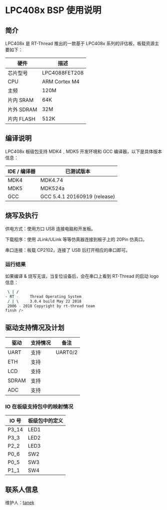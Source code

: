 # LPC408x BSP 使用说明

## 简介

LPC408x 是 RT-Thread 推出的一款基于 LPC408x 系列的评估板，板载资源主要如下：

| 硬件      | 描述          |
| --------- | ------------- |
| 芯片型号  | LPC4088FET208 |
| CPU       | ARM Cortex M4 |
| 主频      | 120M          |
| 片内 SRAM  | 64K           |
| 片外 SDRAM | 32M          |
| 片内 FLASH | 512K         |

## 编译说明

LPC408x 板级包支持 MDK4﹑MDK5 开发环境和 GCC 编译器，以下是具体版本信息：

| IDE / 编译器 | 已测试版本                   |
| ---------- | ---------------------------- |
| MDK4       | MDK4.74                      |
| MDK5       | MDK524a                      |
| GCC        | GCC 5.4.1 20160919 (release) |

## 烧写及执行

供电方式：使用方口 USB 连接电脑和开发板。

下载程序：使用 JLink/ULink 等等仿真器连接到板子上的 20Pin 仿真口。

串口连接：板载 CP2102，连接了 USB 后打开相应的串口即可。

### 运行结果

如果编译 & 烧写无误，当复位设备后，会在串口上看到 RT-Thread 的启动 logo 信息：

```bash
 \ | /
- RT -     Thread Operating System
 / | \     3.0.4 build May 22 2018
 2006 - 2018 Copyright by rt-thread team
finsh />

```
## 驱动支持情况及计划

| 驱动  | 支持情况 |      备注      |
| ----- | -------- | :------------: |
| UART  | 支持     |     UART0/2    |
| ETH   | 支持     |                |
| LCD   | 支持     |                |
| SDRAM | 支持     |                |
| ADC   | 支持     |                |

### IO 在板级支持包中的映射情况

| IO 号  | 板级包中的定义 |
| ----- | -------------- |
| P3_14 | LED1           |
| P3_3  | LED2           |
| P2_2  | LED3           |
| P0_6  | SW2            |
| P0_5  | SW3            |
| P1_1  | SW4            |

## 联系人信息

维护人：[tanek](https://github.com/liangyongxiang)
